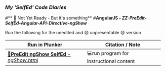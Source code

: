 ### **_My 'SelfEd' Code Diaries_**
#** :red_circle: Not Yet Ready - But it's something**
#**AngularJS - _ZZ-PreEdit-SelfEd-Angular-API-Directive-ngShow_**

Run the following for the unedited and :smile: unpresentable :smile: version 

Run in Plunker | Citation / Note
----------------------------------------------------------------------------|--------------------------------------------------------
[:small_blue_diamond:**PreEdit ngShow SelfEd** - _ngShow.html_](https://plnkr.co/edit/iF09wDRyAOT3Gt4d4eGT?p=preview) | :computer:run program for instructional content
